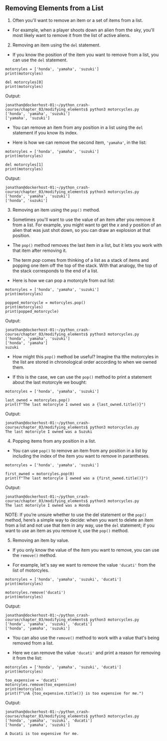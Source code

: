 ## Removing Elements from a List

1. Often you'll want to remove an item or a set of items from a list. 

- For example, when a player shoots down an alien from the sky, you'll most likely want to remove it from the list of active aliens.

2. Removing an item using the `del` statement.

- If you know the position of the item you want to remove from a list, you can use the `del` statement.

```
motorcyles = ['honda', 'yamaha', 'suzuki']
print(motorcyles)

del motorcyles[0]
print(motorcyles)
```

Output:

```
jonathan@dockerhost-01:~/python_crash-course/chapter_03/modifying_elements$ python3 motorcycles.py
['honda', 'yamaha', 'suzuki']
['yamaha', 'suzuki']
```

- You can remove an item from any position in a list using the `del` statement if you know its index. 

- Here is how we can remove the second item, `'yamaha'`, in the list:

```
motorcyles = ['honda', 'yamaha', 'suzuki']
print(motorcyles)

del motorcyles[1]
print(motorcyles)
```

Output:

```
jonathan@dockerhost-01:~/python_crash-course/chapter_03/modifying_elements$ python3 motorcycles.py
['honda', 'yamaha', 'suzuki']
['honda', 'suzuki']
```

3. Removing an item using the `pop()` method.

- Sometimes you'll want to use the value of an item after you remove it from a list. For example, you might want to get the *x* and *y*  position of an alien that was just shot down, so you can draw an explosion at that position. 

- The `pop()` method removes the last item in a list, but it lets you work with that item after removing it. 

- The term *pop* comes from thinking of a list as a stack of items and popping one item off the top of the stack. With that analogy, the top of the stack corresponds to the end of a list.

- Here is how we can pop a motorcyle from out list:

```
motorcyles = ['honda', 'yamaha', 'suzuki']
print(motorcyles)

popped_motorcycle = motorcyles.pop()
print(motorcyles)
print(popped_motorcycle)
```

Output:

```
jonathan@dockerhost-01:~/python_crash-course/chapter_03/modifying_elements$ python3 motorcycles.py
['honda', 'yamaha', 'suzuki']
['honda', 'yamaha']
suzuki
```

- How might this `pop()` method be useful? Imagine tha tthe motorcyles in the list are stored in chronological order according to when we owned them. 

- If this is the case, we can use the `pop()` method to print a statement about the last motorcyle we bought:

```
motorcyles = ['honda', 'yamaha', 'suzuki']

last_owned = motorcyles.pop()
print(f"The last motorcyle I owned was a {last_owned.title()}")
```

Output:

```
jonathan@dockerhost-01:~/python_crash-course/chapter_03/modifying_elements$ python3 motorcycles.py
The last motorcyle I owned was a Suzuki
```

4. Popping items from any position in a list.

- You can use `pop()` to remove an item from any position in a list by including the index of the item you want to remove in parantheses. 

```
motorcyles = ['honda', 'yamaha', 'suzuki']

first_owned = motorcyles.pop(0)
print(f"The last motorcyle I owned was a {first_owned.title()}")
```

Output:

```
jonathan@dockerhost-01:~/python_crash-course/chapter_03/modifying_elements$ python3 motorcycles.py
The last motorcyle I owned was a Honda
```

NOTE: If you’re unsure whether to use the del statement or the `pop()` method,
here’s a simple way to decide: when you want to delete an item from a list
and not use that item in any way, use the `del` statement; if you want to use an
item as you remove it, use the `pop()` method.

5. Removing an item by value.

- If you only know the value of the item you want to remove, you can use the `remove()` method. 

- For example, let's say we want to remove the value `'ducati'` from the list of motorcyles.

```
motorcyles = ['honda', 'yamaha', 'suzuki', 'ducati']
print(motorcyles)

motorcyles.remove('ducati')
print(motorcyles)
```

Output:

```
jonathan@dockerhost-01:~/python_crash-course/chapter_03/modifying_elements$ python3 motorcycles.py
['honda', 'yamaha', 'suzuki', 'ducati']
['honda', 'yamaha', 'suzuki']
```

- You can also use the `remove()` method to work with a value that's being removed from a list. 

- Here we can remove the value `'ducati'` and print a reason for removing it from the list:

```
motorcyles = ['honda', 'yamaha', 'suzuki', 'ducati']
print(motorcyles)

too_expensive = 'ducati'
motorcyles.remove(too_expensive)
print(motorcyles)
print(f"\nA {too_expensive.title()} is too expensive for me.")
```

Output:

```
jonathan@dockerhost-01:~/python_crash-course/chapter_03/modifying_elements$ python3 motorcycles.py
['honda', 'yamaha', 'suzuki', 'ducati']
['honda', 'yamaha', 'suzuki']

A Ducati is too expensive for me.
```